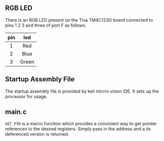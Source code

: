 ## RGB LED  
There is an RGB LED present on the Tiva TM4C123G board connected to pins 1 2 3 and three of port F as follows.

| pin |  led  |
|:---:|:-----:|
|  1  |  Red  |
|  2  |  Blue |
|  3  | Green |  

## Startup Assembly File
The startup assembly file is provided by keil mircro vision IDE. It sets up the processor for usage.  

## main.c

`GET_PTR` is a macro function which provides a convinient way to get pointer references to the desired registers. Simply pass in the address and a its deferenced version is returned.

